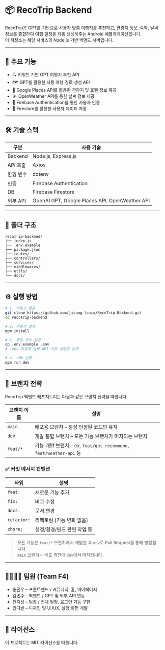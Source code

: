 # 📦 RecoTrip Backend

RecoTrip은 GPT를 기반으로 사용자 맞춤 여행지를 추천하고, 관광지 정보, 숙박, 날씨 정보를 종합하여 여행 일정을 자동 생성해주는 Android 애플리케이션입니다.  
이 저장소는 해당 서비스의 Node.js 기반 백엔드 서버입니다.

---

## 🚀 주요 기능

- 🔍 키워드 기반 GPT 여행지 추천 API
- 🗺️ GPT를 활용한 자동 여행 경로 생성 API
- 📍 Google Places API를 활용한 관광지 및 호텔 정보 제공
- ☀️ OpenWeather API를 통한 날씨 정보 제공
- 🔐 Firebase Authentication을 통한 사용자 인증
- 📝 Firestore를 활용한 사용자 데이터 저장

---

## 🛠️ 기술 스택

| 구분       | 사용 기술                      |
|------------|-------------------------------|
| Backend    | Node.js, Express.js           |
| API 호출   | Axios                         |
| 환경 변수  | dotenv                        |
| 인증       | Firebase Authentication       |
| DB         | Firebase Firestore            |
| 외부 API   | OpenAI GPT, Google Places API, OpenWeather API |

---

## 📁 폴더 구조

```
recotrip-backend/
├── index.js
├── .env.example
├── package.json
├── routes/
├── controllers/
├── services/
├── middlewares/
├── utils/
└── docs/
```

---

## ⚙️ 실행 방법

```bash
# 1. 저장소 클론
git clone https://github.com/jisung-louis/RecoTrip-Backend.git
cd recotrip-backend

# 2. 의존성 설치
npm install

# 3. 환경 변수 설정
cp .env.example .env
# .env 파일에 실제 API 키와 설정값 입력

# 4. 서버 실행
npm run dev
```
---

## 🌿 브랜치 전략

RecoTrip 백엔드 레포지토리는 다음과 같은 브랜치 전략을 따릅니다.

| 브랜치 이름 | 설명 |
|-------------|------|
| `main`      | 배포용 브랜치 – 항상 안정된 코드만 유지 |
| `dev`       | 개발 통합 브랜치 – 모든 기능 브랜치가 머지되는 브랜치 |
| `feat/*`    | 기능 개발 브랜치 – ex. `feat/gpt-recommend`, `feat/weather-api` 등 |

### ✅ 커밋 메시지 컨벤션

| 타입        | 설명 |
|-------------|------|
| `feat:`     | 새로운 기능 추가 |
| `fix:`      | 버그 수정 |
| `docs:`     | 문서 변경 |
| `refactor:` | 리팩토링 (기능 변화 없음) |
| `chore:`    | 설정/환경/빌드 관련 작업 등 |

> 모든 기능은 `feat/*` 브랜치에서 개발한 후 `dev`로 Pull Request를 통해 병합합니다.  
> `main` 브랜치는 배포 직전에 `dev`에서 머지됩니다.
---




## 👨‍👩‍👧‍👦 팀원 (Team F4)

- 송진우 – 프론트엔드 / 커뮤니티, 홈, 마이페이지
- 김민수 – 백엔드 / GPT 및 외부 API 연동
- 전지성 – 팀장 / 전체 일정, 로그인 기능 구현
- 임다빈 – 디자인 및 UI/UX, 설정 화면 개발

---

## 📄 라이선스

이 프로젝트는 MIT 라이선스를 따릅니다.
